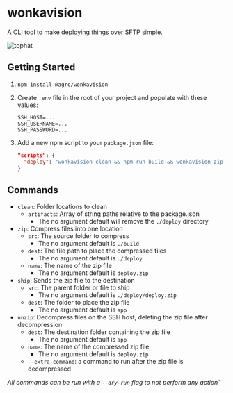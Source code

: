 # wonkavision

A CLI tool to make deploying things over SFTP simple.

![tophat](https://user-images.githubusercontent.com/325813/91506198-c8cb7b00-e88e-11ea-9215-bad08585248a.png)

## Getting Started

1. `npm install @agrc/wonkavision`
1. Create `.env` file in the root of your project and populate with these values:

    ```text
    SSH_HOST=...
    SSH_USERNAME=...
    SSH_PASSWORD=...
    ```

1. Add a new npm script to your `package.json` file:

    ```json
    "scripts": {
      "deploy": "wonkavision clean && npm run build && wonkavision zip && wonkavision ship ./deploy/deploy.zip destination && wonkavision unzip destination"
    }
    ```

## Commands

- `clean`: Folder locations to clean
  - `artifacts`: Array of string paths relative to the package.json
    - The no argument default will remove the `./deploy` directory
- `zip`: Compress files into one location
  - `src`: The source folder to compress
    - The no argument default is `./build`
  - `dest`: The file path to place the compressed files
    - The no argument default is `./deploy`
  - `name`: The name of the zip file
    - The no argument default is `deploy.zip`
- `ship`: Sends the zip file to the destination
  - `src`: The parent folder or file to ship
    - The no argument default is `./deploy/deploy.zip`
  - `dest`: The folder to place the zip file
    - The no argument default is `app`
- `unzip`: Decompress files on the SSH host, deleting the zip file after decompression
  - `dest`: The destination folder containing the zip file
    - The no argument default is `app`
  - `name`: The name of the compressed zip file
    - The no argument default is `deploy.zip`
  - `--extra-command`: a command to run after the zip file is decompressed

_All commands can be run with a `--dry-run` flag to not perform any action`_
